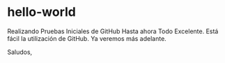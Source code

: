 # hello-world
Realizando Pruebas Iniciales de GitHub
Hasta ahora Todo Excelente. Está fácil la utilización de GitHub. Ya veremos más adelante.

Saludos,
